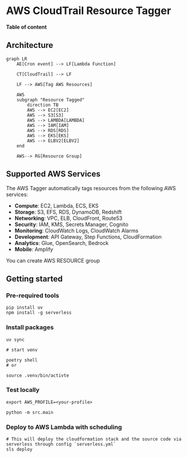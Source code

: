 # AWS CloudTrail Resource Tagger

**Table of content**

## Architecture

```mermaid
graph LR
    AE[Cron event] --> LF[Lambda Function] 
    
    CT[CloudTrail] --> LF

    LF --> AWS[Tag AWS Resources]
    
    AWS
    subgraph "Resource Tagged"
        direction TB
        AWS --> EC2[EC2]
        AWS --> S3[S3]
        AWS --> LAMBDA[LAMBDA]
        AWS --> IAM[IAM]
        AWS --> RDS[RDS]
        AWS --> EKS[EKS]
        AWS --> ELBV2[ELBV2]
    end

    AWS--> RG[Resource Group]
```

## Supported AWS Services

The AWS Tagger automatically tags resources from the following AWS services:

- **Compute**: EC2, Lambda, ECS, EKS
- **Storage**: S3, EFS, RDS, DynamoDB, Redshift
- **Networking**: VPC, ELB, CloudFront, Route53
- **Security**: IAM, KMS, Secrets Manager, Cognito
- **Monitoring**: CloudWatch Logs, CloudWatch Alarms
- **Development**: API Gateway, Step Functions, CloudFormation
- **Analytics**: Glue, OpenSearch, Bedrock
- **Mobile**: Amplify

You can create AWS RESOURCE group
## Getting started


### Pre-required tools
```
pip install uv
npm install -g serverless
```

### Install packages
```
uv sync

# start venv

poetry shell
# or

source .venv/bin/activte
```

### Test locally

```
export AWS_PROFILE=<your-profile>

python -m src.main
```

### Deploy to AWS Lambda with scheduling

```
# This will deploy the cloudformation stack and the source code via serverless through config `serverless.yml`
sls deploy
```
